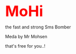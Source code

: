 <b><font color="red" size="7">MoHi</font></b>‌

the fast and strong Sms Bomber

Meda by Mr Mohsen

that's free for you..!
